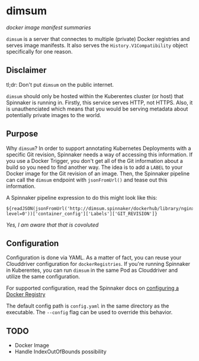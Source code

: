 # dimsum

_docker image manifest summaries_

`dimsum` is a server that connectes to multiple (private) Docker registries and serves image manifests. It also serves the `History.V1Compatibility` object specifically for one reason.

## Disclaimer
tl;dr: Don't put `dimsum` on the public internet. 

`dimsum` should only be hosted within the Kuberentes cluster (or host) that Spinnaker is running in. Firstly, this service serves HTTP, not HTTPS. Also, it is unauthenciated which means that you would be serving metadata about potentially private images to the world. 




## Purpose

Why `dimsum`? In order to support annotating Kubernetes Deployments with a specific Git revision, Spinnaker needs a way of accessing this information. If you use a Docker Trigger, you don't get all of the Git information about a build so you need to find another way. The idea is to add a `LABEL` to your Docker image for the Git revision of an image. Then, the Spinnaker pipeline can call the `dimsum` endpoint with `jsonFromUrl()` and tease out this information.

A Spinnaker pipeline expression to do this might look like this:

```
${readJSON(jsonFromUrl('http://dimsum.spinnaker/dockerhub/library/nginx/latest/history?level=0'))['container_config']['Labels']['GIT_REVISION']}
``` 

_Yes, I am aware that that is covoluted_

## Configuration
Configuration is done via YAML. As a matter of fact, you can reuse your Clouddriver configuration for `dockerRegistries`. If you're running Spinnaker in Kuberentes, you can run `dimsum` in the same Pod as Clouddriver and utilize the same configuration.

For supported configuration, read the Spinnaker docs on [configuring a Docker Registry](http://www.spinnaker.io/v1.0/docs/target-deployment-configuration#section-docker-registry)

The default config path is `config.yaml` in the same directory as the executable. The `--config` flag can be used to override this behavior.

## TODO
* Docker Image
* Handle IndexOutOfBounds possibility
